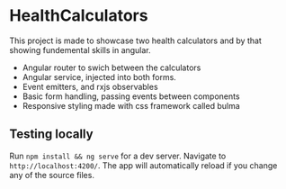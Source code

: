 # HealthCalculators

This project is made to showcase two health calculators and by that showing fundemental skills in angular.

* Angular router to swich between the calculators
* Angular service, injected into both forms. 
* Event emitters, and rxjs observables
* Basic form handling, passing events between components
* Responsive styling made with css framework called bulma 


## Testing locally
Run `npm install && ng serve` for a dev server. Navigate to `http://localhost:4200/`. The app will automatically reload if you change any of the source files.

